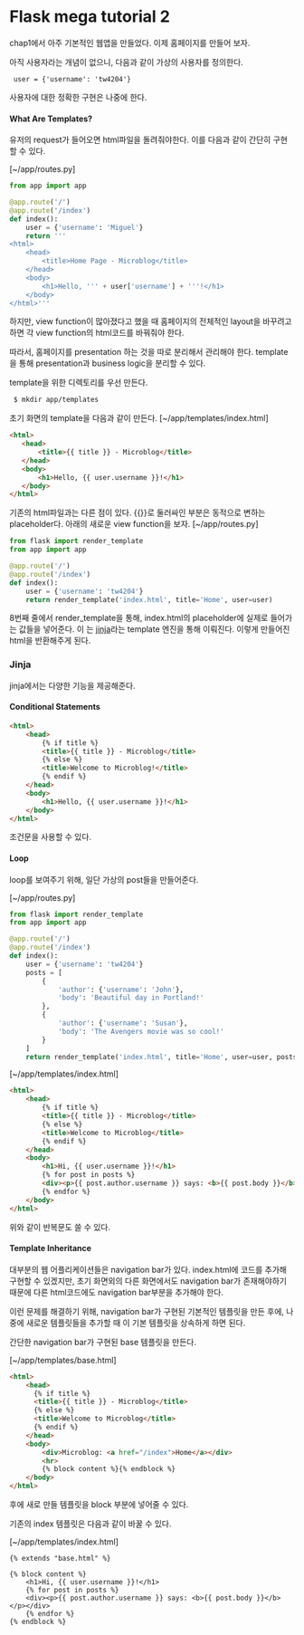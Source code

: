 Flask mega tutorial 2
==
chap1에서 아주 기본적인 웹앱을 만들었다.
이제 홈페이지를 만들어 보자.

아직 사용자라는 개념이 없으니, 다음과 같이 가상의 사용자를 정의한다.
```
 user = {'username': 'tw4204'}
```

사용자에 대한 정확한 구현은 나중에 한다.

#### What Are Templates?

유저의 request가 들어오면 html파일을 돌려줘야한다.
이를 다음과 같이 간단히 구현할 수 있다.

[~/app/routes.py]
```python
from app import app

@app.route('/')
@app.route('/index')
def index():
    user = {'username': 'Miguel'}
    return '''
<html>
    <head>
        <title>Home Page - Microblog</title>
    </head>
    <body>
        <h1>Hello, ''' + user['username'] + '''!</h1>
    </body>
</html>'''
```

하지만, view function이 많아졌다고 했을 때 홈페이지의 전체적인
layout을 바꾸려고 하면 각 view function의 html코드를 바꿔줘야 한다.

따라서, 홈페이지를 presentation 하는 것을 따로 분리해서 관리해야 한다.
template을 통해 presentation과 business logic을 분리할 수 있다.

template을 위한 디렉토리를 우선 만든다.
```bash
 $ mkdir app/templates
```

초기 화면의 template을 다음과 같이 만든다.
[~/app/templates/index.html]
```html
<html>
   <head>
       <title>{{ title }} - Microblog</title>
   </head>
   <body>
       <h1>Hello, {{ user.username }}!</h1>
   </body>
</html>
```
기존의 html파일과는 다른 점이 있다.
{{}}로 둘러싸인 부분은 동적으로 변하는 placeholder다.
아래의 새로운 view function을 보자.
[~/app/routes.py]
```python
from flask import render_template
from app import app

@app.route('/')
@app.route('/index')
def index():
    user = {'username': 'tw4204'}
    return render_template('index.html', title='Home', user=user)
```
8번째 줄에서 render_template을 통해, index.html의 placeholder에 실제로 들어가는 값들을 넣어준다.
이 는 [jinja](http://jinja.pocoo.org/)라는 template 엔진을 통해 이뤄진다.
이렇게 만들어진 html을 반환해주게 된다.

### Jinja
jinja에서는 다양한 기능을 제공해준다.
#### Conditional Statements
```html
<html>
    <head>
        {% if title %}
        <title>{{ title }} - Microblog</title>
        {% else %}
        <title>Welcome to Microblog!</title>
        {% endif %}
    </head>
    <body>
        <h1>Hello, {{ user.username }}!</h1>
    </body>
</html>
```
조건문을 사용할 수 있다.

#### Loop

loop를 보여주기 위해, 일단 가상의 post들을 만들어준다.

[~/app/routes.py]

```python
from flask import render_template
from app import app

@app.route('/')
@app.route('/index')
def index():
    user = {'username': 'tw4204'}
    posts = [
        {
            'author': {'username': 'John'},
            'body': 'Beautiful day in Portland!'
        },
        {
            'author': {'username': 'Susan'},
            'body': 'The Avengers movie was so cool!'
        }
    ]
    return render_template('index.html', title='Home', user=user, posts=posts)
```

[~/app/templates/index.html]

```html
<html>
    <head>
        {% if title %}
        <title>{{ title }} - Microblog</title>
        {% else %}
        <title>Welcome to Microblog</title>
        {% endif %}
    </head>
    <body>
        <h1>Hi, {{ user.username }}!</h1>
        {% for post in posts %}
        <div><p>{{ post.author.username }} says: <b>{{ post.body }}</b></p></div>
        {% endfor %}
    </body>
</html>
```
위와 같이 반복문도 쓸 수 있다.

#### Template Inheritance
대부분의 웹 어플리케이션들은 navigation bar가 있다.
index.html에 코드를 추가해 구현할 수 있겠지만, 초기 화면외의 다른 화면에서도 navigation bar가 존재해야하기 때문에 다른 html코드에도 navigation bar부분을 추가해야 한다.

이런 문제를 해결하기 위해, navigation bar가 구현된 기본적인 템플릿을 만든 후에, 나중에 새로운 템플릿들을 추가할 때 이 기본 템플릿을 상속하게 하면 된다.

간단한 navigation bar가 구현된 base 템플릿을 만든다.

[~/app/templates/base.html]
```html
<html>
    <head>
      {% if title %}
      <title>{{ title }} - Microblog</title>
      {% else %}
      <title>Welcome to Microblog</title>
      {% endif %}
    </head>
    <body>
        <div>Microblog: <a href="/index">Home</a></div>
        <hr>
        {% block content %}{% endblock %}
    </body>
</html>
```
후에 새로 만들 템플릿을 block 부분에 넣어줄 수 있다.

기존의 index 템플릿은 다음과 같이 바꿀 수 있다.

[~/app/templates/index.html]
``` jinja
{% extends "base.html" %}

{% block content %}
    <h1>Hi, {{ user.username }}!</h1>
    {% for post in posts %}
    <div><p>{{ post.author.username }} says: <b>{{ post.body }}</b></p></div>
    {% endfor %}
{% endblock %}
```

